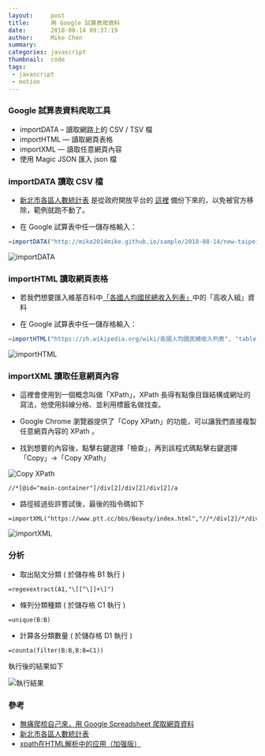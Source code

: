 ```yaml
---
layout:     post
title:      用 Google 試算表爬資料
date:       2018-08-14 09:37:19
author:     Mike Chen
summary:    
categories: javascript
thumbnail:  code
tags:
 - javascript
 - motion
---
```



### Google 試算表資料爬取工具

* importDATA – 讀取網路上的 CSV / TSV 檔
* importHTML — 讀取網頁表格
* importXML — 讀取任意網頁內容
* 使用 Magic JSON 匯入 json 檔


### importDATA 讀取 CSV 檔

* [新北市各區人數統計表](http://mike2014mike.github.io/sample/2018-08-14/new-taipei-people.csv) 是從政府開放平台的 [這裡](https://data.gov.tw/dataset/26555) 備份下來的，以免被官方移除，範例就跑不動了。

* 在 Google 試算表中任一儲存格輸入：

```js
=importDATA("http://mike2014mike.github.io/sample/2018-08-14/new-taipei-people.csv")
```

![importDATA](https://i.imgur.com/FKI057o.png)


### importHTML 讀取網頁表格

* 若我們想要匯入維基百科中[「各國人均國民總收入列表」](https://zh.wikipedia.org/wiki/%E5%90%84%E5%9B%BD%E4%BA%BA%E5%9D%87%E5%9B%BD%E6%B0%91%E6%80%BB%E6%94%B6%E5%85%A5%E5%88%97%E8%A1%A8)中的「高收入組」資料

* 在 Google 試算表中任一儲存格輸入：

```js
=importHTML("https://zh.wikipedia.org/wiki/各國人均國民總收入列表", "table", 2)
```

![importHTML](https://i.imgur.com/YsmVtf8.png)


### importXML 讀取任意網頁內容

* 這裡會使用到一個概念叫做「XPath」，XPath 長得有點像目錄結構或網址的寫法，他使用斜線分格、並利用標籤名做找查。

* Google Chrome 瀏覽器提供了「Copy XPath」的功能，可以讓我們直接複製任意網頁內容的 XPath 。

* 找到想要的內容後，點擊右鍵選擇「檢查」，再到該程式碼點擊右鍵選擇「Copy」→「Copy XPath」

![Copy XPath](https://i.imgur.com/aOjq75f.png)

```
//*[@id="main-container"]/div[2]/div[2]/div[2]/a
```

* 路徑經過些許嘗試後，最後的指令碼如下

```
=importXML("https://www.ptt.cc/bbs/Beauty/index.html","//*/div[2]/*/div[@class='title']/a")
```

![importXML](https://i.imgur.com/nhEe4Pb.png)


### 分析

* 取出貼文分類 ( 於儲存格 B1 執行 )

```
=regexextract(A1,"\[[^\]]+\]")
```

* 條列分類種類 ( 於儲存格 C1 執行 )

```
=unique(B:B)
```

* 計算各分類數量 ( 於儲存格 D1 執行 )

```
=counta(filter(B:B,B:B=C1))
```

執行後的結果如下

![執行結果](https://i.imgur.com/8vh4VZ7.png)

### 參考
* [無痛爬梳自己來，用 Google Spreadsheet 爬取網頁資料](http://blog.infographics.tw/2016/11/google-spreadsheet-data-scraping/)
* [新北市各區人數統計表](https://data.gov.tw/dataset/26555)
* [xpath在HTML解析中的应用（加强版）](https://blog.csdn.net/Raptor/article/details/4516441)